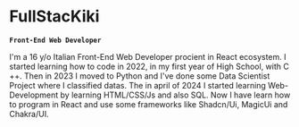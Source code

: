 # FullStacKiki
**`Front-End Web Developer`**

I'm a 16 y/o Italian Front-End Web Developer procient in React ecosystem. I started learning how to code in 2022, in my first year of High School, with C ++. Then in 2023 I moved to Python and I've done some Data Scientist Project where I classified datas. The in april of 2024 I started learning Web-Development by learning HTML/CSS/Js and also SQL. Now I have learn how to program in React and use some frameworks like Shadcn/Ui, MagicUi and Chakra/UI.
